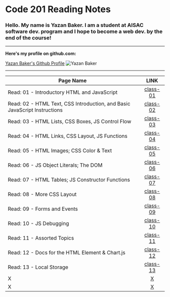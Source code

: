 # Code 201 Reading Notes



### Hello. My name is Yazan Baker. I am a student at AISAC software dev. program and I hope to become a web dev. by the end of the course!
---
__Here's my profile on github.com:__

[Yazan Baker's Github Profile](https://github.com/yazanbaker94) ![Yazan Baker](https://i.ibb.co/WpV37T0/1.png)


---


| Page Name        | LINK       |
| ------------- |:-------------:|
| Read: 01 - Introductory HTML and JavaScript      | [class-01](https://yazanbaker94.github.io/code-201-reading-notes/class-01)|
| Read: 02 - HTML Text, CSS Introduction, and Basic JavaScript Instructions      | [class-02](https://yazanbaker94.github.io/code-201-reading-notes/class-02)|
| Read: 03 - HTML Lists, CSS Boxes, JS Control Flow      | [class-03](https://yazanbaker94.github.io/code-201-reading-notes/class-03)|
| Read: 04 - HTML Links, CSS Layout, JS Functions      | [class-04](https://yazanbaker94.github.io/code-201-reading-notes/class-04)|
| Read: 05 - HTML Images; CSS Color & Text      | [class-05](https://yazanbaker94.github.io/code-201-reading-notes/class-05)|
| Read: 06 - JS Object Literals; The DOM      | [class-06](https://yazanbaker94.github.io/code-201-reading-notes/class-06)|
| Read: 07 - HTML Tables; JS Constructor Functions      | [class-07](https://yazanbaker94.github.io/code-201-reading-notes/class-07)|
| Read: 08 - More CSS Layout    | [class-08](https://yazanbaker94.github.io/code-201-reading-notes/class-08)|
| Read: 09 - Forms and Events      | [class-09](https://yazanbaker94.github.io/code-201-reading-notes/class-09)|
| Read: 10 - JS Debugging      | [class-10](https://yazanbaker94.github.io/code-201-reading-notes/class-10)|
| Read: 11 - Assorted Topics      | [class-11](https://yazanbaker94.github.io/code-201-reading-notes/class-11)|
| Read: 12 - Docs for the HTML <canvas> Element & Chart.js      | [class-12](https://yazanbaker94.github.io/code-201-reading-notes/class-12)|
| Read: 13 - Local Storage      | [class-13](https://yazanbaker94.github.io/code-201-reading-notes/class-13)|
| X      | [X](X)|
| X      | [X](X)|
